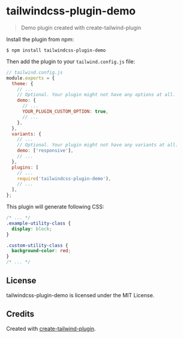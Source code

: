 # tailwindcss-plugin-demo

> Demo plugin created with create-tailwind-plugin

Install the plugin from npm:

```
$ npm install tailwindcss-plugin-demo
```

Then add the plugin to your `tailwind.config.js` file:

```js
// tailwind.config.js
module.exports = {
  theme: {
    // ...
    // Optional. Your plugin might not have any options at all.
    demo: {
      // ...
      YOUR_PLUGIN_CUSTOM_OPTION: true,
      // ...
    },
  },
  variants: {
    // ...
    // Optional. Your plugin might not have any variants at all.
    demo: ['responsive'],
    // ...
  },
  plugins: [
    // ...
    require('tailwindcss-plugin-demo'),
    // ...
  ],
};
```

This plugin will generate following CSS:

```css
/* ... */
.example-utility-class {
  display: block;
}

.custom-utility-class {
  background-color: red;
}
/* ... */
```

## License

tailwindcss-plugin-demo is licensed under the MIT License.

## Credits

Created with [create-tailwind-plugin](https://github.com/Landish/create-tailwind-plugin).
